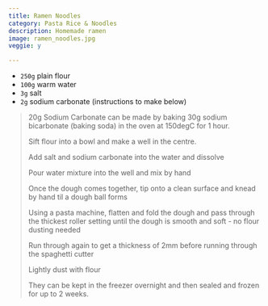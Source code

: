 ```yaml
---
title: Ramen Noodles 
category: Pasta Rice & Noodles
description: Homemade ramen
image: ramen_noodles.jpg
veggie: y

--- 
```


* `250g` plain flour
* `100g` warm water
* `3g` salt
* `2g` sodium carbonate (instructions to make below)


> 20g Sodium Carbonate can be made by baking 30g sodium bicarbonate (baking soda) in the oven at 150degC for 1 hour.
>
> Sift flour into a bowl and make a well in the centre. 
>
> Add salt and sodium carbonate into the water and dissolve
>
> Pour water mixture into the well and mix by hand
>
> Once the dough comes together, tip onto a clean surface and knead by hand til a dough ball forms
>
> Using a pasta machine, flatten and fold the dough and pass through the thickest roller setting until the dough is smooth and soft - no flour dusting needed
>
> Run through again to get a thickness of 2mm before running through the spaghetti cutter 
>
> Lightly dust with flour
>
> They can be kept in the freezer overnight and then sealed and frozen for up to 2 weeks.
